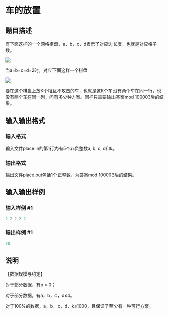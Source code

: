# 车的放置

## 题目描述

有下面这样的一个网格棋盘，a，b，c，d表示了对应边长度，也就是对应格子数。

![](https://cdn.luogu.com.cn/upload/pic/142.png)

当a=b=c=d=2时，对应下面这样一个棋盘

![](https://cdn.luogu.com.cn/upload/pic/143.png)

要在这个棋盘上放K个相互不攻击的车，也就是这K个车没有两个车在同一行，也没有两个车在同一列，问有多少种方案。同样只需要输出答案mod 100003后的结果。

## 输入输出格式

### 输入格式

输入文件place.in的第1行为有5个非负整数a, b, c, d和k。

### 输出格式

输出文件place.out包括1个正整数，为答案mod 100003后的结果。

## 输入输出样例

### 输入样例 #1

```cpp
2 2 2 2 2
```


### 输出样例 #1

```cpp
38

```
## 说明

【数据规模与约定】

对于部分数据，有b = 0；

对于部分数据，有a，b，c，d≤4。

对于100%的数据，a，b，c，d，k≤1000，且保证了至少有一种可行方案。

